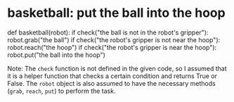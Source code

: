 # basketball: put the ball into the hoop
def basketball(robot):
    if check("the ball is not in the robot's gripper"):
        robot.grab("the ball")
    if check("the robot's gripper is not near the hoop"):
        robot.reach("the hoop")
    if check("the robot's gripper is near the hoop"):
        robot.put("the ball into the hoop")
        
Note: The `check` function is not defined in the given code, so I assumed that it is a helper function that checks a certain condition and returns True or False. The `robot` object is also assumed to have the necessary methods (`grab`, `reach`, `put`) to perform the task.